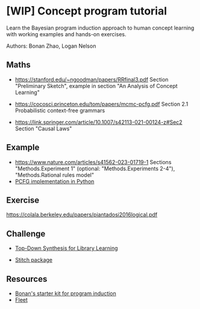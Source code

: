 # [WIP] Concept program tutorial

Learn the Bayesian program induction approach to human concept learning with 
working examples and hands-on exercises.

Authors: Bonan Zhao, Logan Nelson


## Maths

* https://stanford.edu/~ngoodman/papers/RRfinal3.pdf
  Section "Preliminary Sketch", example in section "An Analysis of Concept Learning"

* https://cocosci.princeton.edu/tom/papers/mcmc-pcfg.pdf
  Section 2.1 Probabilistic context-free grammars

* https://link.springer.com/article/10.1007/s42113-021-00124-z#Sec2
  Section "Causal Laws"

## Example

* https://www.nature.com/articles/s41562-023-01719-1
  Sections "Methods.Experiment 1" (optional: "Methods.Experiments 2-4"), "Methods.Rational rules model"
* [PCFG implementation in Python](https://github.com/zhaobn/comlog/tree/main/python/pcfgs)

## Exercise

https://colala.berkeley.edu/papers/piantadosi2016logical.pdf


## Challenge

* [Top-Down Synthesis for Library Learning](https://arxiv.org/abs/2211.16605)

* [Stitch package](https://github.com/mlb2251/stitch)

## Resources

* [Bonan's starter kit for program induction](https://docs.google.com/document/d/1SToeVNy6l-FZzPGIAWkUupeR5lo_THUKGeXZPHs6xAE/edit?tab=t.0#heading=h.i3xy5kt7ov3p)
* [Fleet](https://codedocs.xyz/piantado/Fleet/)


